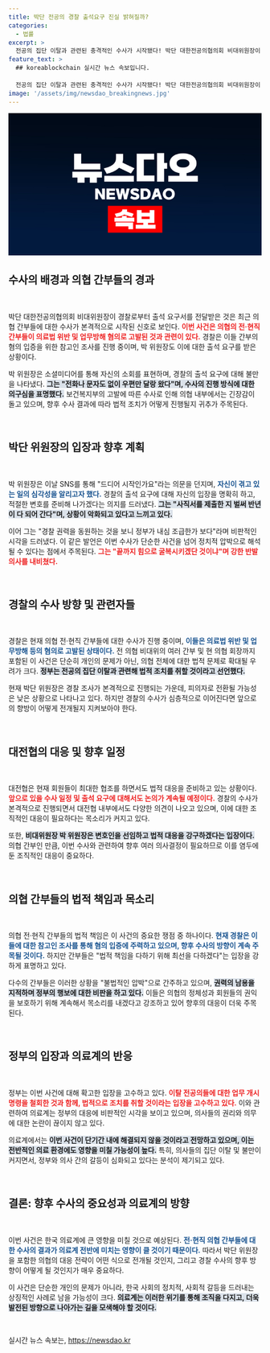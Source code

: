 ```yaml
---
title: 박단 전공의 경찰 출석요구 진실 밝혀질까?
categories:
  - 법률
excerpt: >
  전공의 집단 이탈과 관련된 충격적인 수사가 시작됐다! 박단 대한전공의협의회 비대위원장이 경찰 출석 요구서를 받았으며, 이 사건의 전말이 주목받고 있다. 경찰은 전·현직 의협 간부들에 대한 조사를 이어가고 있다. 궁금증을 자아내는 법적 대응의 향방은?
feature_text: >
  ## koreablockchain 실시간 뉴스 속보입니다.

  전공의 집단 이탈과 관련된 충격적인 수사가 시작됐다! 박단 대한전공의협의회 비대위원장이 경찰 출석 요구서를 받았으며, 이 사건의 전말이 주목받고 있다. 경찰은 전·현직 의협 간부들에 대한 조사를 이어가고 있다. 궁금증을 자아내는 법적 대응의 향방은?
image: '/assets/img/newsdao_breakingnews.jpg'
---
```


<p><img src="/assets/img/newsdao_breakingnews.jpg" alt="koreablockchain 속보" /></p>

<h2 data-ke-size="size26">수사의 배경과 의협 간부들의 경과</h2>

<p data-ke-size="size16">&nbsp;</p>

<p>박단 대한전공의협의회 비대위원장이 경찰로부터 출석 요구서를 전달받은 것은 최근 의협 간부들에 대한 수사가 본격적으로 시작된 신호로 보인다. <b><span style="color: #ee2323;">이번 사건은 의협의 전·현직 간부들이 의료법 위반 및 업무방해 혐의로 고발된 것과 관련이 있다.</span></b> 경찰은 이들 간부의 혐의 입증을 위한 참고인 조사를 진행 중이며, 박 위원장도 이에 대한 출석 요구를 받은 상황이다. </p>

<p>박 위원장은 소셜미디어를 통해 자신의 소회를 표현하며, 경찰의 출석 요구에 대해 불만을 나타냈다. <b><span style="background-color: #21538527;">그는 "전화나 문자도 없이 우편만 달랑 왔다"며, 수사의 진행 방식에 대한 의구심을 표명했다.</span></b> 보건복지부의 고발에 따른 수사로 인해 의협 내부에서는 긴장감이 돌고 있으며, 향후 수사 결과에 따라 법적 조치가 어떻게 진행될지 귀추가 주목된다.</p>

<p data-ke-size="size16">&nbsp;</p>

<h2 data-ke-size="size26">박단 위원장의 입장과 향후 계획</h2>

<p data-ke-size="size16">&nbsp;</p>

<p>박 위원장은 이날 SNS를 통해 "드디어 시작인가요"라는 의문을 던지며, <b><span style="color: #1a5490;">자신이 겪고 있는 일의 심각성을 알리고자 했다.</span></b> 경찰의 출석 요구에 대해 자신의 입장을 명확히 하고, 적절한 변호를 준비해 나가겠다는 의지를 드러냈다. <b><span style="background-color: #21538527;">그는 "사직서를 제출한 지 벌써 반년이 다 되어 간다"며, 상황이 악화되고 있다고 느끼고 있다.</span></b> </p>

<p>이어 그는 "경찰 권력을 동원하는 것을 보니 정부가 내심 조급한가 보다"라며 비판적인 시각을 드러냈다. 이 같은 발언은 이번 수사가 단순한 사건을 넘어 정치적 압박으로 해석될 수 있다는 점에서 주목된다. <b><span style="color: #ee2323;">그는 "끝까지 힘으로 굴복시키겠단 것이냐"며 강한 반발 의사를 내비쳤다.</span></b> </p>

<p data-ke-size="size16">&nbsp;</p>

<h2 data-ke-size="size26">경찰의 수사 방향 및 관련자들</h2>

<p data-ke-size="size16">&nbsp;</p>

<p>경찰은 현재 의협 전·현직 간부들에 대한 수사가 진행 중이며, <b><span style="color: #1a5490;">이들은 의료법 위반 및 업무방해 등의 혐의로 고발된 상태이다.</span></b> 전 의협 비대위의 여러 간부 및 현 의협 회장까지 포함된 이 사건은 단순히 개인의 문제가 아닌, 의협 전체에 대한 법적 문제로 확대될 우려가 크다. <b><span style="background-color: #21538527;">정부는 전공의 집단 이탈과 관련해 법적 조치를 취할 것이라고 선언했다.</span></b> </p>

<p>현재 박단 위원장은 경찰 조사가 본격적으로 진행되는 가운데, 피의자로 전환될 가능성은 낮은 상황으로 나타나고 있다. 하지만 경찰의 수사가 심층적으로 이어진다면 앞으로의 향방이 어떻게 전개될지 지켜보아야 한다.</p>

<p data-ke-size="size16">&nbsp;</p>

<h2 data-ke-size="size26">대전협의 대응 및 향후 일정</h2>

<p data-ke-size="size16">&nbsp;</p>

<p>대전협은 현재 회원들이 최대한 협조를 하면서도 법적 대응을 준비하고 있는 상황이다. <b><span style="color: #ee2323;">앞으로 있을 수사 일정 및 출석 요구에 대해서도 논의가 계속될 예정이다.</span></b> 경찰의 수사가 본격적으로 진행되면서 대전협 내부에서도 다양한 의견이 나오고 있으며, 이에 대한 조직적인 대응이 필요하다는 목소리가 커지고 있다. </p>

<p>또한, <b><span style="background-color: #21538527;">비대위원장 박 위원장은 변호인을 선임하고 법적 대응을 강구하겠다는 입장이다.</span></b> 의협 간부인 만큼, 이번 수사와 관련하여 향후 여러 의사결정이 필요하므로 이를 염두에 둔 조직적인 대응이 중요하다. </p>

<p data-ke-size="size16">&nbsp;</p>

<h2 data-ke-size="size26">의협 간부들의 법적 책임과 목소리</h2>

<p data-ke-size="size16">&nbsp;</p>

<p>의협 전·현직 간부들의 법적 책임은 이 사건의 중요한 쟁점 중 하나이다. <b><span style="color: #1a5490;">현재 경찰은 이들에 대한 참고인 조사를 통해 혐의 입증에 주력하고 있으며, 향후 수사의 방향이 계속 주목될 것이다.</span></b> 하지만 간부들은 "법적 책임을 다하기 위해 최선을 다하겠다"는 입장을 강하게 표명하고 있다. </p>

<p>다수의 간부들은 이러한 상황을 "불법적인 압박"으로 간주하고 있으며, <b><span style="background-color: #21538527;">권력의 남용을 지적하며 정부의 행보에 대한 비판을 하고 있다.</span></b> 이들은 의협의 정체성과 회원들의 권익을 보호하기 위해 계속해서 목소리를 내겠다고 강조하고 있어 향후의 대응이 더욱 주목된다.</p>

<p data-ke-size="size16">&nbsp;</p>

<h2 data-ke-size="size26">정부의 입장과 의료계의 반응</h2>

<p data-ke-size="size16">&nbsp;</p>

<p>정부는 이번 사건에 대해 확고한 입장을 고수하고 있다. <b><span style="color: #ee2323;">이탈 전공의들에 대한 업무 개시 명령을 철회한 것과 함께, 법적으로 조치를 취할 것이라는 입장을 고수하고 있다.</span></b> 이와 관련하여 의료계는 정부의 대응에 비판적인 시각을 보이고 있으며, 의사들의 권리와 의무에 대한 논란이 끊이지 않고 있다. </p>

<p>의료계에서는 <b><span style="background-color: #21538527;">이번 사건이 단기간 내에 해결되지 않을 것이라고 전망하고 있으며, 이는 전반적인 의료 환경에도 영향을 미칠 가능성이 높다.</span></b> 특히, 의사들의 집단 이탈 및 불만이 커지면서, 정부와 의사 간의 갈등이 심화되고 있다는 분석이 제기되고 있다.</p>

<p data-ke-size="size16">&nbsp;</p>

<h2 data-ke-size="size26">결론: 향후 수사의 중요성과 의료계의 방향</h2>

<p data-ke-size="size16">&nbsp;</p>

<p>이번 사건은 한국 의료계에 큰 영향을 미칠 것으로 예상된다. <b><span style="color: #1a5490;">전·현직 의협 간부들에 대한 수사의 결과가 의료계 전반에 미치는 영향이 클 것이기 때문이다.</span></b> 따라서 박단 위원장을 포함한 의협의 대응 전략이 어떤 식으로 전개될 것인지, 그리고 경찰 수사의 향후 방향이 어떻게 될 것인지가 매우 중요하다. </p>

<p>이 사건은 단순한 개인의 문제가 아니라, 한국 사회의 정치적, 사회적 갈등을 드러내는 상징적인 사례로 남을 가능성이 크다. <b><span style="background-color: #21538527;">의료계는 이러한 위기를 통해 조직을 다지고, 더욱 발전된 방향으로 나아가는 길을 모색해야 할 것이다.</span></b></p>

<p data-ke-size="size16">&nbsp;</p>
실시간 뉴스 속보는, <a href="https://newsdao.kr" rel="dofollow">https://newsdao.kr</a>


